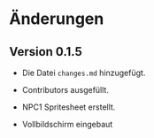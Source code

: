 # Änderungen

## Version 0.1.5

- Die Datei `changes.md` hinzugefügt.
- Contributors ausgefüllt.
- NPC1 Spritesheet erstellt.

- Vollbildschirm eingebaut
